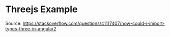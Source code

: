 # Threejs Example

Source: https://stackoverflow.com/questions/41117407/how-could-i-import-types-three-in-angular2
